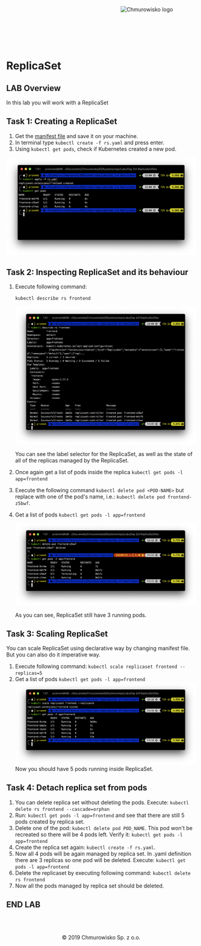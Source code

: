 <img src="../../../img/logo.png" alt="Chmurowisko logo" width="200" align="right">
<br><br>
<br><br>
<br><br>

# ReplicaSet

## LAB Overview

In this lab you will work with a ReplicaSet

## Task 1: Creating a ReplicaSet

1. Get the [manifest file](./files/rs.yaml) and save it on your machine.
1. In terminal type `kubectl create -f rs.yaml` and press enter.
1. Using `kubectl get pods`, check if Kubernetes created a new pod.

![img](./img/replicaset1.png)

## Task 2: Inspecting ReplicaSet and its behaviour

1. Execute following command:

   ```bash
   kubectl describe rs frontend
   ```

   ![img](./img/replicaset2.png)

   You can see the label selector for the ReplicaSet, as well as the state of all of the replicas managed by the ReplicaSet.

1. Once again get a list of pods inside the replica `kubectl get pods -l app=frontend`
1. Execute the following command `kubectl delete pod <POD-NAME>` but replace _<POD-NAME>_ with one of the pod's name, i.e.: `kubectl delete pod frontend-z5bwf`.
1. Get a list of pods `kubectl get pods -l app=frontend`

   ![img](./img/replicaset3.png)

   As you can see, ReplicaSet still have 3 running pods.

## Task 3: Scaling ReplicaSet

You can scale ReplicaSet using declarative way by changing manifest file. But you can also do it imperative way.

1. Execute following command:
   `kubectl scale replicaset frontend --replicas=5`
2. Get a list of pods `kubectl get pods -l app=frontend`
   ![img](./img/replicaset4.png)
   Now you should have 5 pods running inside ReplicaSet.

## Task 4: Detach replica set from pods

1. You can delete replica set without deleting the pods. Execute: `kubectl delete rs frontend --cascade=orphan`
2. Run: `kubectl get pods -l app=frontend` and see that there are still 5 pods created by replica set.
3. Delete one of the pod: `kubectl delete pod POD_NAME`. This pod won't be recreated so there will be 4 pods left. Verify it: `kubectl get pods -l app=frontend`
4. Create the replica set again: `kubectl create -f rs.yaml`.
5. Now all 4 pods will be again managed by replica set. In .yaml definition there are 3 replicas so one pod will be deleted. Execute: `kubectl get pods -l app=frontend`
6. Delete the replicaset by executing following command:
   `kubectl delete rs frontend`
7. Now all the pods managed by replica set should be deleted.

## END LAB

<br><br>

<center><p>&copy; 2019 Chmurowisko Sp. z o.o.<p></center>
